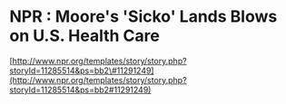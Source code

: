 <!--
id: 4236130
link: http://tumblr.atmos.org/post/4236130/npr-moores-sicko-lands-blows-on-u-s-health-care
slug: npr-moores-sicko-lands-blows-on-u-s-health-care
date: Mon Jun 25 2007 09:20:27 GMT-0700 (PDT)
publish: 2007-06-025
tags: 
title: NPR : Moore's 'Sicko' Lands Blows on U.S. Health Care
-->


NPR : Moore's 'Sicko' Lands Blows on U.S. Health Care
=====================================================

[http://www.npr.org/templates/story/story.php?storyId=11285514&ps=bb2\#11291249](http://www.npr.org/templates/story/story.php?storyId=11285514&ps=bb2#11291249)

